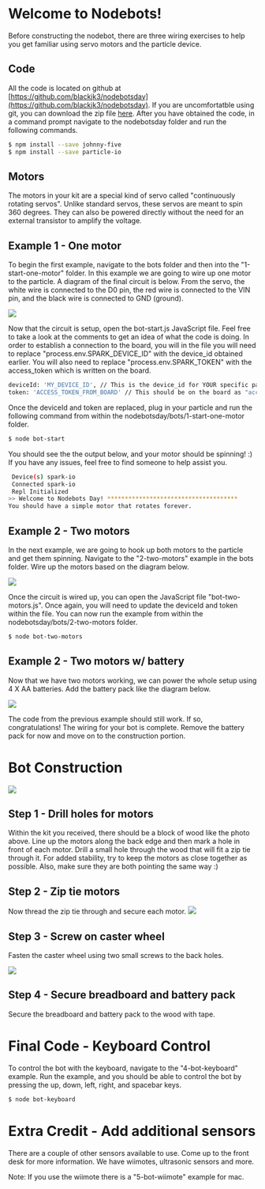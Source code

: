 # Welcome to Nodebots!
Before constructing the nodebot, there are three wiring exercises to help you get familiar using servo motors and the particle device.

## Code
All the code is located on github at [https://github.com/blackjk3/nodebotsday](https://github.com/blackjk3/nodebotsday).  If you are uncomfortatble using git, you can download the zip file [here]().  After you have obtained the code, in a command prompt navigate to the nodebotsday folder and run the following commands.

```bash
$ npm install --save johnny-five
$ npm install --save particle-io
```

## Motors

The motors in your kit are a special kind of servo called "continuously rotating servos".  Unlike standard servos, these servos are meant to spin 360 degrees.  They can also be powered directly without the need for an external transistor to amplify the voltage.

## Example 1 - One motor
To begin the first example, navigate to the bots folder and then into the "1-start-one-motor" folder.  In this example we are going to wire up one motor to the particle.  A diagram of the final circuit is below.  From the servo, the white wire is connected to the D0 pin, the red wire is connected to the VIN pin, and the black wire is connected to GND (ground).

![](bots/1-start-one-motor/bot-start.png)

Now that the circuit is setup, open the bot-start.js JavaScript file.  Feel free to take a look at the comments to get an idea of what the code is doing.  In order to establish a connection to the board, you will in the file you will need to replace "process.env.SPARK_DEVICE_ID" with the device_id obtained earlier.  You will also need to replace "process.env.SPARK_TOKEN" with the access_token which is written on the board.

```bash
deviceId: 'MY_DEVICE_ID', // This is the device_id for YOUR specific particle
token: 'ACCESS_TOKEN_FROM_BOARD' // This should be on the board as "access_token"
```

Once the deviceId and token are replaced, plug in your particle and run the following command from within the nodebotsday/bots/1-start-one-motor folder.

```bash
$ node bot-start
```
You should see the the output below, and your motor should be spinning! :)  If you have any issues, feel free to find someone to help assist you.

```bash
 Device(s) spark-io
 Connected spark-io
 Repl Initialized
>> Welcome to Nodebots Day! *************************************
You should have a simple motor that rotates forever.
```

## Example 2 - Two motors
In the next example, we are going to hook up both motors to the particle and get them spinning.  Navigate to the "2-two-motors" example in the bots folder.  Wire up the motors based on the diagram below.

![](bots/2-two-motors/bot-two-motors.png)

Once the circuit is wired up, you can open the JavaScript file "bot-two-motors.js".  Once again, you will need to update the deviceId and token within the file.  You can now run the example from within the nodebotsday/bots/2-two-motors folder.

```bash
$ node bot-two-motors
```

## Example 2 - Two motors w/ battery
Now that we have two motors working, we can power the whole setup using 4 X AA batteries.  Add the battery pack like the diagram below.

![](bots/3-two-motors-w-battery/bot-two-motors-battery.png)

The code from the previous example should still work.  If so, congratulations! The wiring for your bot is complete.  Remove the battery pack for now and move on to the construction portion.

# Bot Construction
![](bots/bot-front.png)

## Step 1 - Drill holes for motors
Within the kit you received, there should be a block of wood like the photo above. Line up the motors along the back edge and then mark a hole in front of each motor.  Drill a small hole through the wood that will fit a zip tie through it.  For added stability, try to keep the motors as close together as possible.  Also, make sure they are both pointing the same way :)

## Step 2 - Zip tie motors
Now thread the zip tie through and secure each motor.
![](bots/bot-holes.jpg)

## Step 3 - Screw on caster wheel
Fasten the caster wheel using two small screws to the back holes.

![](bots/bot-front-wheel.jpg)

## Step 4 - Secure breadboard and battery pack
Secure the breadboard and battery pack to the wood with tape.

# Final Code - Keyboard Control
To control the bot with the keyboard, navigate to the "4-bot-keyboard" example.  Run the example, and you should be able to control the bot by pressing the up, down, left, right, and spacebar keys.

```bash
$ node bot-keyboard
```

# Extra Credit - Add additional sensors
There are a couple of other sensors available to use. Come up to the front desk for more information.  We have wiimotes, ultrasonic sensors and more.

Note: If you use the wiimote there is a "5-bot-wiimote" example for mac.